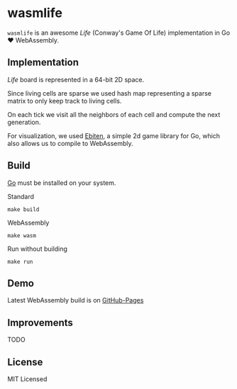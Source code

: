 # wasmlife

`wasmlife` is an awesome _Life_ (Conway's Game Of Life) implementation in Go ❤️ WebAssembly.

## Implementation
_Life_ board is represented in a 64-bit 2D space. 

Since living cells are sparse we used hash map representing a sparse matrix to only keep track to living cells. 

On each tick we visit all the neighbors of each cell and compute the next generation.

For visualization, we used [Ebiten](https://ebiten.org/), a simple 2d game library for Go, which also allows us to compile to WebAssembly. 

## Build
[Go](https://go.dev/doc/install) must be installed on your system.

Standard
```
make build
```

WebAssembly
```
make wasm
```

Run without building
```
make run
```

## Demo
Latest WebAssembly build is on [GitHub-Pages](https://kunallanjewar.github.io/wasmlife/)

## Improvements
TODO

## License
MIT Licensed